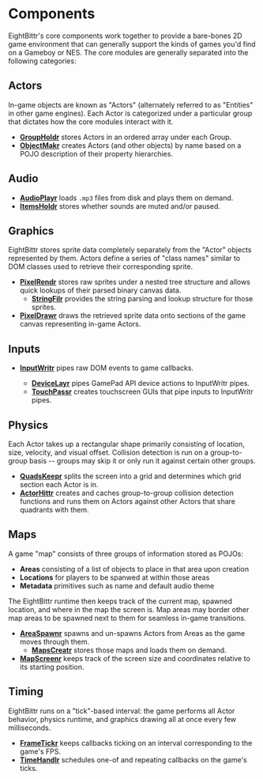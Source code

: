 # Components

EightBittr's core components work together to provide a bare-bones 2D game environment that can generally support the kinds of games you'd find on a Gameboy or NES.
The core modules are generally separated into the following categories:

## Actors

In-game objects are known as "Actors" (alternately referred to as "Entities" in other game engines).
Each Actor is categorized under a particular group that dictates how the core modules interact with it.

-   **[GroupHoldr](../../groupholdr/README.md)** stores Actors in an ordered array under each Group.
-   **[ObjectMakr](../../objectmakr/README.md)** creates Actors (and other objects) by name based on a POJO description of their property hierarchies.

## Audio

-   **[AudioPlayr](../../audioplayr/README.md)** loads `.mp3` files from disk and plays them on demand.
-   **[ItemsHoldr](../../itemsholdr/README.md)** stores whether sounds are muted and/or paused.

## Graphics

EightBittr stores sprite data completely separately from the "Actor" objects represented by them.
Actors define a series of "class names" similar to DOM classes used to retrieve their corresponding sprite.

-   **[PixelRendr](../../pixelrendr/README.md)** stores raw sprites under a nested tree structure and allows quick lookups of their parsed binary canvas data.
    -   **[StringFilr](../../stringfilr/README.md)** provides the string parsing and lookup structure for those sprites.
-   **[PixelDrawr](../pixeldrawr/README.md)** draws the retrieved sprite data onto sections of the game canvas representing in-game Actors.

## Inputs

-   **[InputWritr](../../inputwritr/README.md)** pipes raw DOM events to game callbacks.

    -   **[DeviceLayr](../../devicelayr/README.md)** pipes GamePad API device actions to InputWritr pipes.
    -   **[TouchPassr](../../touchpassr/README.md)** creates touchscreen GUIs that pipe inputs to InputWritr pipes.

## Physics

Each Actor takes up a rectangular shape primarily consisting of location, size, velocity, and visual offset.
Collision detection is run on a group-to-group basis -- groups may skip it or only run it against certain other groups.

-   **[QuadsKeepr](../../quadskeepr/README.md)** splits the screen into a grid and determines which grid section each Actor is in.
-   **[ActorHittr](../../actorhittr/README.md)** creates and caches group-to-group collision detection functions and runs them on Actors against other Actors that share quadrants with them.

## Maps

A game "map" consists of three groups of information stored as POJOs:

-   **Areas** consisting of a list of objects to place in that area upon creation
-   **Locations** for players to be spanwed at within those areas
-   **Metadata** primitives such as name and default audio theme

The EightBittr runtime then keeps track of the current map, spawned location, and where in the map the screen is.
Map areas may border other map areas to be spawned next to them for seamless in-game transitions.

-   **[AreaSpawnr](../../areaspawnr/README.md)** spawns and un-spawns Actors from Areas as the game moves through them.
    -   **[MapsCreatr](../../mapscreatr/README.md)** stores those maps and loads them on demand.
-   **[MapScreenr](../../mapscreenr/README.md)** keeps track of the screen size and coordinates relative to its starting position.

## Timing

EightBittr runs on a "tick"-based interval: the game performs all Actor behavior, physics runtime, and graphics drawing all at once every few milliseconds.

-   **[FrameTickr](../../frametickr/README.md)** keeps callbacks ticking on an interval corresponding to the game's FPS.
-   **[TimeHandlr](../../timehandlr/README.md)** schedules one-of and repeating callbacks on the game's ticks.
